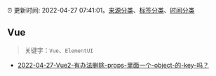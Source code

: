 :alarm_clock: 更新时间: 2022-04-27 07:41:01。[来源分类](../README.md)、[标签分类](../TAGS.md)、[时间分类](../TIMELINE.md)

## Vue


> 关键字：`Vue`、`ElementUI`



- [2022-04-27-Vue2-有办法删除-props-里面一个-object-的-key-吗？](https://www.v2ex.com/t/849571) 